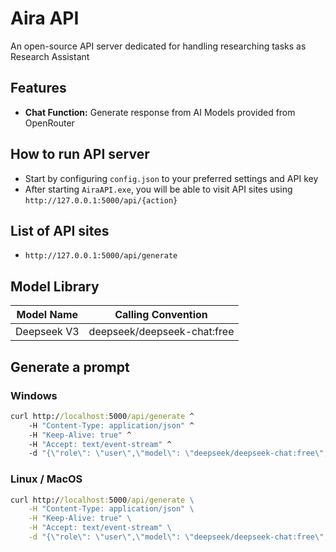 # Aira API
An open-source API server dedicated for handling researching tasks as Research Assistant

## Features
* **Chat Function:** Generate response from AI Models provided from OpenRouter

## How to run API server
* Start by configuring `config.json` to your preferred settings and API key
* After starting `AiraAPI.exe`, you will be able to visit API sites using `http://127.0.0.1:5000/api/{action}`

## List of API sites
* `http://127.0.0.1:5000/api/generate`

## Model Library
| Model Name | Calling Convention |
| ---------- | ------------------ |
| Deepseek V3 | deepseek/deepseek-chat:free |

## Generate a prompt
### Windows
```cmd
curl http://localhost:5000/api/generate ^
    -H "Content-Type: application/json" ^
    -H "Keep-Alive: true" ^
    -H "Accept: text/event-stream" ^
    -d "{\"role\": \"user\",\"model\": \"deepseek/deepseek-chat:free\",\"content\": \"What is the main ingredient for making a bread\"}"
```

### Linux / MacOS
```cmd
curl http://localhost:5000/api/generate \
    -H "Content-Type: application/json" \
    -H "Keep-Alive: true" \
    -H "Accept: text/event-stream" \
    -d "{\"role\": \"user\",\"model\": \"deepseek/deepseek-chat:free\",\"content\": \"What is the main ingredient for making a bread\"}"
```

